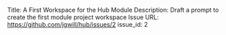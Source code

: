 Title: A First Workspace for the Hub Module
Description: Draft a prompt to create the first module project workspace
Issue URL: https://github.com/jgwill/hub/issues/2
issue_id: 2

